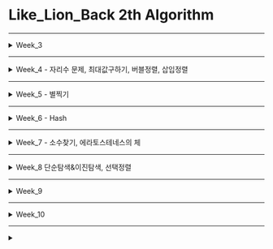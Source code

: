 # Like_Lion_Back 2th Algorithm


---

<details>
<summary> Week_3 </summary>

### W3_D1_221004
- `ArrayTest` : 배열 체크
- `Currency` : 화폐 단위 체크 문제
- `EvenOdd` : 짝수 홀수 구별 문제

### W3_D2_221005
- `Constructor` dir : 생성자 연습문제 (계산기)
- `InterfaceTest` dir : Interface 연습 문제
- `Listpractice` dir : List 연습 문제

### W3_D3_221006
- `ListReview` dir : List 복습
- `HashSet_num` dir : Interface를 활용한 랜덤 정수 생성, HashSet으로 중복제거
- `HashSet_alpha` dir : `HashSet_num`를 응용하여 알파벳 생성
- `HashMap` dir : 이름, 깃주소를 put 하고 출력하기
- `HashMap_AlphabetCnt` dir : 문자열에서 알바벳을 찾고 갯수를 저장하는 해쉬맵 구현 

### W3_D4_221007
- `Populaion` dir : 대용량 데이터 처리 프로그램
- `StarFile` dir : 실무에서 사용하는 OOP 예시

</details>


---


<details>
<summary> Week_4 - 자리수 문제, 최대값구하기, 버블정렬, 삽입정렬</summary>

### W4_D1_221011 자리수 문제
- `Code_up_1278` : [코드업 자리수 계산](https://codeup.kr/problem.php?id=1278)
- `Code_up_1620` : [코드업 자리수 합](https://codeup.kr/problem.php?id=1620)
- `Programmers_1` : [프로그래머스 자릿구 더하기](https://school.programmers.co.kr/learn/courses/30/lessons/12931)

### W4_D2_221012  최대값구하기
- `MaxNum01` : [코드업 최대값 1](https://codeup.kr/problem.php?id=2081)
- `MaxNum02` : [코드업 최대값 2](https://codeup.kr/problem.php?id=4596)

### W4_D3_221013 버블정렬
- `BubbleSort01` : [코드업 버블정렬](https://codeup.kr/problem.php?id=1441)

### W4_D4_221014 삽입정렬
- `InsetionSort` : [코드업 삽입 정렬](https://codeup.kr/problem.php?id=1443)

</details>


---


<details>
<summary> Week_5 - 별찍기</summary>

### W5_D1_221017 별찍기
- `Star01` : 직사각형 별찍기
- `Star02` : 피라미드 별찍기
- `Star_Constructor` : [도전] Constructor를 통해 초기화 할수 있게 Refactoring
- `Star03` : [도전] 마름모 별찍기

</details>


---


<details>
<summary> Week_6 - Hash</summary>

### W6_D5_221028 Hash
- `Programmers_Hash01` : [프로그래머스 폰켓몬](https://school.programmers.co.kr/learn/courses/30/lessons/1845)
- `Programmers_Hash02` : [프로그래머스 전화번호 목록](https://school.programmers.co.kr/learn/courses/30/lessons/42577)

</details>


---


<details>
<summary> Week_7 - 소수찾기, 에라토스테네스의 체</summary>

### W7_D1_221031 소수찾기
- `Programmers_prepareTest` : [프로그래머스 모의고사](https://school.programmers.co.kr/learn/courses/30/lessons/42840)


### W7_D2_221101 에라토스테네스의 체
- `IsPrime01` : 소수 찾기
- `IsPrime02_Callback` : 소수 찾기 함수를 콜백으로 리팩토리

### W7_D3_221102
- `IsPrimeEratos` : 에라토스테네스의 체로 소수 찾는 함수, [프로그래머스 소수 찾기](https://school.programmers.co.kr/learn/courses/30/lessons/12921)

</details>


---

<details>
<summary> Week_8 단순탐색&이진탐색, 선택정렬</summary>

### W8_D1_221107
###### 여러 자료구조로 풀어보기
- `HarshadNumber` : [프로그래머스 하샤드 수](https://school.programmers.co.kr/learn/courses/30/lessons/12947)
- `DivisorArray` : [프로그래머스 나누어 떨어지는 숫자 배열](https://school.programmers.co.kr/learn/courses/30/lessons/12910) 

### W8_D2_221108 단순탐색, 이진탐색
###### 단순 탐색
- `SimpleSearch` : [코드업 데이터탐색](https://codeup.kr/problem.php?id=3001&rid=0)

###### 이진탐색 = 바이너리 서치(Binary Search)
- `BinarySearch` : [코드업 이분 탐색](https://codeup.kr/problem.php?id=2083)


### W8_D3_221109 선택정렬
###### 선택정렬
- `SelctionSort` : [설명](https://st-lab.tistory.com/168)
- `SelectionSortLamdaCallback` : [도전] 내림차순으로 정렬하는 기능 → Interface Lambda
  - 단순 복사하고 `>` 만 바꾸는 것 => 지양
  - interface선언 하고 callback이용
  - Function<T, R> 쓰는법 => interface 사용 없이 callback
  - [참고 설명](https://sjh836.tistory.com/160)

### W8_D4_221110 
- `IDontLikesameNum` : Stack 없이 풀기 [같은 숫자는 싫어](https://school.programmers.co.kr/learn/courses/30/lessons/12906)


</details>




---

<details>
<summary> Week_9 </summary>

### W8_D2_221108
- `SearchData` : [코드업 데이터탐색](https://codeup.kr/problem.php?id=3001&rid=0)

</details>


---

<details>
<summary> Week_10 </summary>

### W8_D2_221108
- `SearchData` : [코드업 데이터탐색](https://codeup.kr/problem.php?id=3001&rid=0)

</details>

---


  
<details>
<summary> </summary>

## 목차
1. [3주차](W3_D1_221004)


## 접은 내용
>ㅇㄹ
> >ㄹㅇㄹ

>>ㅇㄹ


1. ㅁㄴㅇ
2. ㅇㄴㄹ
3. **ㅎㅇㄹ**

+ 1
    + 2
        + 3

- 1
    - 2
        - 3

* 1
    * 2
        * 3

</details>